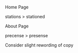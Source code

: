 Home Page

stations > stationed 

About Page
 
precense > presense

Consider slight rewording of copy
